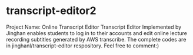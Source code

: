 # transcript-editor2
Project Name: Online Transcript Editor
Transcript Editor Implemented by Jinghan enables students to log in to their accounts and edit online lecture recording subtitles generated by AWS transcribe. 
The complete codes are in jinghanl/transcript-editor respository.
Feel free to comment:)
